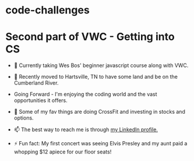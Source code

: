 # code-challenges
<h1>Second part of VWC - Getting into CS</h1>

- 🔭 Currently taking Wes Bos' beginner javascript course along with VWC.
- 🌱 Recently moved to Hartsville, TN to have some land and be on the Cumberland River. 
-    Going Forward - I'm enjoying the coding world and the vast opportunities it offers.
- 👯 Some of my fav things are doing CrossFit and investing in stocks and options. 

- 📫 The best way to reach me is through [my LinkedIn profile.](https://www.linkedin.com/in/cindybaldhoff/) 
- ⚡ Fun fact: My first concert was seeing Elvis Presley and my aunt paid a whopping $12 apiece for our floor seats! 
